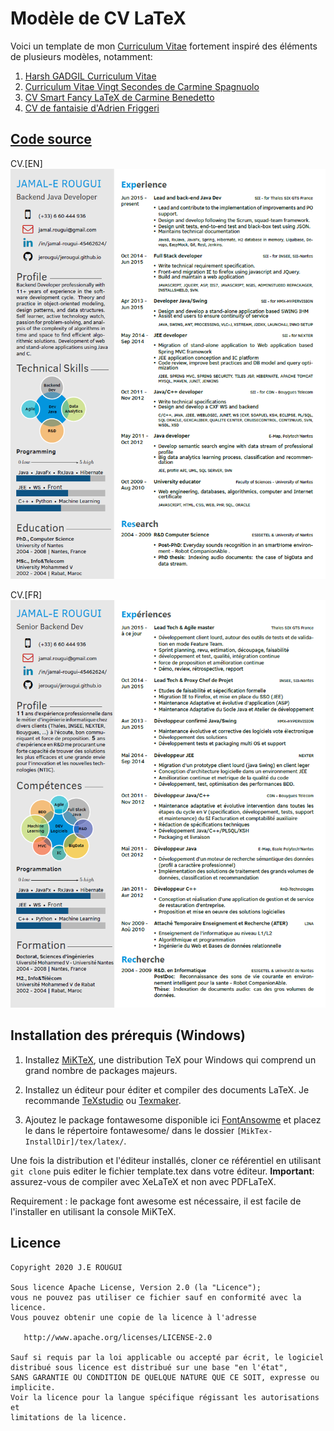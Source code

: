 # Modèle de CV LaTeX

Voici un template de mon [Curriculum Vitae](https://jerougui.github.io/) fortement inspiré des éléments de plusieurs modèles, notamment:

1. [Harsh GADGIL Curriculum Vitae](https://github.com/opensorceror/Data-Engineer-Resume-LaTeX)
2. [Curriculum Vitae Vingt Secondes de Carmine Spagnuolo](https://github.com/spagnuolocarmine/TwentySecondsCurriculumVitae-LaTex)
3. [CV Smart Fancy LaTeX de Carmine Benedetto](https://github.com/neoben/smart-fancy-latex-cv)
4. [CV de fantaisie d'Adrien Friggeri](https://www.sharelatex.com/templates/52fb8c1f33621a613683ecad)

## [Code source](https://github.com/jerougui/jerougui.github.io)


CV.[EN]
![Capture d'écran du CV](screen_EN.png)

CV.[FR]
![Capture d'écran du CV](screen_FR.png)

## Installation des prérequis (Windows)

1. Installez [MiKTeX](https://miktex.org/howto/install-miktex), une distribution TeX pour Windows qui comprend un grand nombre de packages majeurs.

2. Installez un éditeur pour éditer et compiler des documents LaTeX. Je recommande [TeXstudio](http://www.texstudio.org/) ou [Texmaker](http://www.xm1math.net/texmaker/).

3. Ajoutez le package fontawesome disponible ici [FontAnsowme](http://mirrors.ctan.org/fonts/fontawesome.zip) et placez le dans le répertoire fontawesome/ dans  le dossier `[MikTex-InstallDir]/tex/latex/`.

Une fois la distribution et l'éditeur installés, cloner ce référentiel en utilisant `git clone` puis editer le fichier template.tex dans votre éditeur. **Important**: assurez-vous de compiler avec XeLaTeX et non avec PDFLaTeX.

Requirement : le package font awesome est nécessaire, il est facile de l'installer en utilisant la console MiKTeX. 


## Licence

```
Copyright 2020 J.E ROUGUI

Sous licence Apache License, Version 2.0 (la "Licence");
vous ne pouvez pas utiliser ce fichier sauf en conformité avec la licence.
Vous pouvez obtenir une copie de la licence à l'adresse

   http://www.apache.org/licenses/LICENSE-2.0

Sauf si requis par la loi applicable ou accepté par écrit, le logiciel
distribué sous licence est distribué sur une base "en l'état",
SANS GARANTIE OU CONDITION DE QUELQUE NATURE QUE CE SOIT, expresse ou implicite.
Voir la licence pour la langue spécifique régissant les autorisations et
limitations de la licence.
```